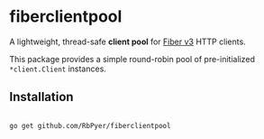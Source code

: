 # fiberclientpool

A lightweight, thread-safe **client pool** for [Fiber v3](https://github.com/gofiber/fiber) HTTP clients.

This package provides a simple round-robin pool of pre-initialized `*client.Client` instances.



## Installation

```bash

go get github.com/RbPyer/fiberclientpool
```